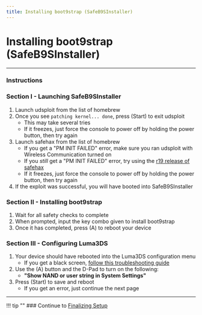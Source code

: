 ```yaml
---
title: Installing boot9strap (SafeB9SInstaller)
---
```


# Installing boot9strap (SafeB9SInstaller)
---

### Instructions

### Section I - Launching SafeB9SInstaller

1. Launch udsploit from the list of homebrew
1. Once you see `patching kernel... done`, press (Start) to exit udsploit
    + This may take several tries
    + If it freezes, just force the console to power off by holding the power button, then try again
1. Launch safehax from the list of homebrew
    + If you get a "PM INIT FAILED" error, make sure you ran udsploit with Wireless Communication turned on
    + If you *still* get a "PM INIT FAILED" error, try using the [r19 release of safehax](https://github.com/TiniVi/safehax/releases/tag/r19)
    + If it freezes, just force the console to power off by holding the power button, then try again
1. If the exploit was successful, you will have booted into SafeB9SInstaller

### Section II - Installing boot9strap

1. Wait for all safety checks to complete
1. When prompted, input the key combo given to install boot9strap
1. Once it has completed, press (A) to reboot your device

### Section III - Configuring Luma3DS

1. Your device should have rebooted into the Luma3DS configuration menu
    + If you get a black screen, [follow this troubleshooting guide](../troubleshooting.md#black-screen-on-sysnand-boot-after-installing-boot9strap)
1. Use the (A) button and the D-Pad to turn on the following:
    + **"Show NAND or user string in System Settings"**
1. Press (Start) to save and reboot
    + If you get an error, just continue the next page

___

!!! tip "" ### Continue to [Finalizing Setup](../finalizing-setup.md)
